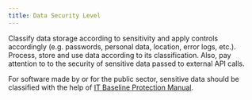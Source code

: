 ```yaml
---
title: Data Security Level
---
```

Classify data storage according to sensitivity and apply controls accordingly (e.g. passwords, personal data, location, error logs, etc.). Process, store and use data according to its classification. Also, pay attention to to the security of sensitive data passed to external API calls.

For software made by or for the public sector, sensitive data should be classified with the help of [IT Baseline Protection Manual](https://en.wikipedia.org/wiki/IT_Baseline_Protection_Catalogs).
